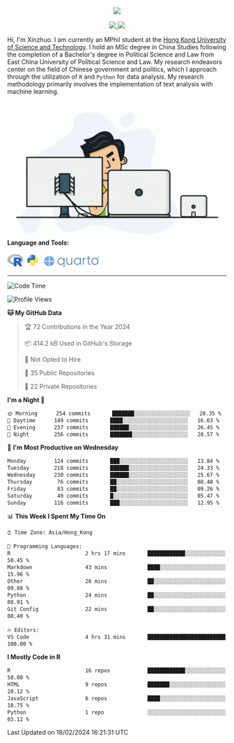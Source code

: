 <div align='center'>
<img src='https://readme-typing-svg.herokuapp.com?font=Lora&color=4d3900&center=true&lines=HKUST+Mphil+in+SOSC;Focus+on+China;Code+for+PoliSci'/>
</div>

<p align='center'>
 <a href
='https://www.linkedin.com/in/xinzhuo-huang-5161011ba/' target='_blank'>
        <img src='https://img.shields.io/badge/linkedin%20-%230077B5.svg?&style=for-the-badge&logo=linkedin&logoColor=white'/>
    </a>
 <a href='https://twitter.com/HsinchoH' target='_blank'>
        <img src='https://img.shields.io/badge/Twitter-1DA1F2?style=for-the-badge&logo=twitter&logoColor=white'/>
    </a>
    </p>
    
Hi, I'm Xinzhuo. I am currently an MPhil student at the [Hong Kong University of Science and Technology](https://sosc.hkust.edu.hk/node/613). I hold an MSc degree in China Studies following the completion of a Bachelor's degree in Political Science and Law from East China University of Political Science and Law. My research endeavors center on the field of Chinese government and politics, which I approach through the utilization of `R` and `Python` for data analysis. My research methodology primarily involves the implementation of text analysis with machine learning.




<img align='right' src="https://github.com/xinzhuohkust/xinzhuohkust/blob/main/programmer.gif" width="590">



**Language and Tools:**  

<code><img height="36" src="https://raw.githubusercontent.com/github/explore/80688e429a7d4ef2fca1e82350fe8e3517d3494d/topics/r/r.png"></code>
<code><img height="36" src="https://raw.githubusercontent.com/github/explore/80688e429a7d4ef2fca1e82350fe8e3517d3494d/topics/python/python.png"></code>
<code><img height="32" src="https://github.com/quarto-dev/quarto-r/blob/main/man/figures/quarto.png"></code>

---
<!--START_SECTION:waka-->
![Code Time](http://img.shields.io/badge/Code%20Time-1%2C391%20hrs%2020%20mins-blue)

![Profile Views](http://img.shields.io/badge/Profile%20Views-4-blue)

**🐱 My GitHub Data** 

> 🏆 72 Contributions in the Year 2024
 > 
> 📦 414.2 kB Used in GitHub's Storage 
 > 
> 🚫 Not Opted to Hire
 > 
> 📜 35 Public Repositories 
 > 
> 🔑 22 Private Repositories  
 > 
**I'm a Night 🦉** 

```text
🌞 Morning      254 commits       ███████░░░░░░░░░░░░░░░░░░   28.35 % 
🌆 Daytime      149 commits       ████░░░░░░░░░░░░░░░░░░░░░   16.63 % 
🌃 Evening      237 commits       ██████░░░░░░░░░░░░░░░░░░░   26.45 % 
🌙 Night        256 commits       ███████░░░░░░░░░░░░░░░░░░   28.57 % 

```
📅 **I'm Most Productive on Wednesday** 

```text
Monday         124 commits       ███░░░░░░░░░░░░░░░░░░░░░░   13.84 % 
Tuesday        218 commits       ██████░░░░░░░░░░░░░░░░░░░   24.33 % 
Wednesday      230 commits       ██████░░░░░░░░░░░░░░░░░░░   25.67 % 
Thursday        76 commits       ██░░░░░░░░░░░░░░░░░░░░░░░   08.48 % 
Friday          83 commits       ██░░░░░░░░░░░░░░░░░░░░░░░   09.26 % 
Saturday        49 commits       █░░░░░░░░░░░░░░░░░░░░░░░░   05.47 % 
Sunday         116 commits       ███░░░░░░░░░░░░░░░░░░░░░░   12.95 % 

```


📊 **This Week I Spent My Time On** 

```text
⌚︎ Time Zone: Asia/Hong_Kong

💬 Programming Languages: 
R                        2 hrs 17 mins       ████████████░░░░░░░░░░░░░   50.45 % 
Markdown                 43 mins             ████░░░░░░░░░░░░░░░░░░░░░   15.96 % 
Other                    26 mins             ██░░░░░░░░░░░░░░░░░░░░░░░   09.88 % 
Python                   24 mins             ██░░░░░░░░░░░░░░░░░░░░░░░   08.91 % 
Git Config               22 mins             ██░░░░░░░░░░░░░░░░░░░░░░░   08.40 % 

🔥 Editors: 
VS Code                  4 hrs 31 mins       █████████████████████████   100.00 % 

```

**I Mostly Code in R** 

```text
R                        16 repos            ████████████░░░░░░░░░░░░░   50.00 % 
HTML                     9 repos             ███████░░░░░░░░░░░░░░░░░░   28.12 % 
JavaScript               6 repos             ████░░░░░░░░░░░░░░░░░░░░░   18.75 % 
Python                   1 repo              ░░░░░░░░░░░░░░░░░░░░░░░░░   03.12 % 

```



 Last Updated on 18/02/2024 16:21:31 UTC
<!--END_SECTION:waka-->
    
    
    
    
    
    
    
    
